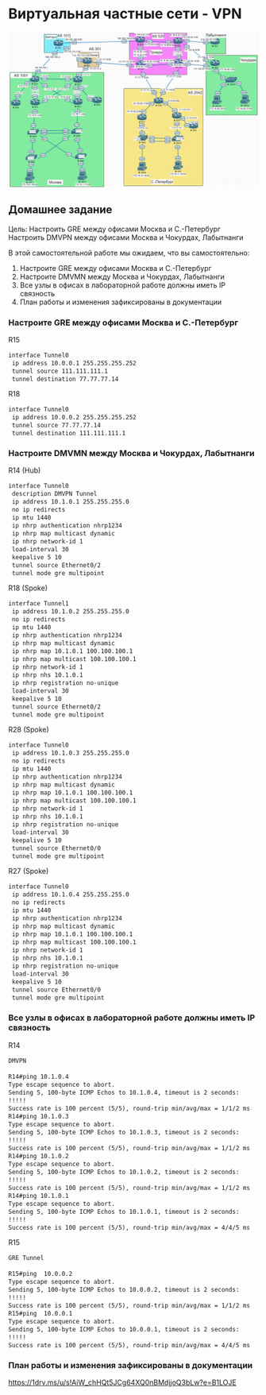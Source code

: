 # Виртуальная частные сети - VPN

![](img/EVE_Topology.png)

## Домашнее задание

Цель: Настроить GRE между офисами Москва и С.-Петербург Настроить DMVPN между офисами Москва и Чокурдах, Лабытнанги

В этой самостоятельной работе мы ожидаем, что вы самостоятельно:

1. Настроите GRE между офисами Москва и С.-Петербург
2.  Настроите DMVMN между Москва и Чокурдах, Лабытнанги
3.  Все узлы в офисах в лабораторной работе должны иметь IP связность
4. План работы и изменения зафиксированы в документации

### Настроите GRE между офисами Москва и С.-Петербург

R15

```
interface Tunnel0
 ip address 10.0.0.1 255.255.255.252
 tunnel source 111.111.111.1
 tunnel destination 77.77.77.14
```

R18

```
interface Tunnel0
 ip address 10.0.0.2 255.255.255.252
 tunnel source 77.77.77.14
 tunnel destination 111.111.111.1
```

### Настроите DMVMN между Москва и Чокурдах, Лабытнанги

R14 (Hub)

```
interface Tunnel0
 description DMVPN Tunnel
 ip address 10.1.0.1 255.255.255.0
 no ip redirects
 ip mtu 1440
 ip nhrp authentication nhrp1234
 ip nhrp map multicast dynamic
 ip nhrp network-id 1
 load-interval 30
 keepalive 5 10
 tunnel source Ethernet0/2
 tunnel mode gre multipoint
```

R18 (Spoke)

```
interface Tunnel1
 ip address 10.1.0.2 255.255.255.0
 no ip redirects
 ip mtu 1440
 ip nhrp authentication nhrp1234
 ip nhrp map multicast dynamic
 ip nhrp map 10.1.0.1 100.100.100.1
 ip nhrp map multicast 100.100.100.1
 ip nhrp network-id 1
 ip nhrp nhs 10.1.0.1
 ip nhrp registration no-unique
 load-interval 30
 keepalive 5 10
 tunnel source Ethernet0/2
 tunnel mode gre multipoint
```

R28 (Spoke)

```
interface Tunnel0
 ip address 10.1.0.3 255.255.255.0
 no ip redirects
 ip mtu 1440
 ip nhrp authentication nhrp1234
 ip nhrp map multicast dynamic
 ip nhrp map 10.1.0.1 100.100.100.1
 ip nhrp map multicast 100.100.100.1
 ip nhrp network-id 1
 ip nhrp nhs 10.1.0.1
 ip nhrp registration no-unique
 load-interval 30
 keepalive 5 10
 tunnel source Ethernet0/0
 tunnel mode gre multipoint
```

R27 (Spoke)

```
interface Tunnel0
 ip address 10.1.0.4 255.255.255.0
 no ip redirects
 ip mtu 1440
 ip nhrp authentication nhrp1234
 ip nhrp map multicast dynamic
 ip nhrp map 10.1.0.1 100.100.100.1
 ip nhrp map multicast 100.100.100.1
 ip nhrp network-id 1
 ip nhrp nhs 10.1.0.1
 ip nhrp registration no-unique
 load-interval 30
 keepalive 5 10
 tunnel source Ethernet0/0
 tunnel mode gre multipoint
```

### Все узлы в офисах в лабораторной работе должны иметь IP связность

R14

```
DMVPN

R14#ping 10.1.0.4
Type escape sequence to abort.
Sending 5, 100-byte ICMP Echos to 10.1.0.4, timeout is 2 seconds:
!!!!!
Success rate is 100 percent (5/5), round-trip min/avg/max = 1/1/2 ms
R14#ping 10.1.0.3
Type escape sequence to abort.
Sending 5, 100-byte ICMP Echos to 10.1.0.3, timeout is 2 seconds:
!!!!!
Success rate is 100 percent (5/5), round-trip min/avg/max = 1/1/2 ms
R14#ping 10.1.0.2
Type escape sequence to abort.
Sending 5, 100-byte ICMP Echos to 10.1.0.2, timeout is 2 seconds:
!!!!!
Success rate is 100 percent (5/5), round-trip min/avg/max = 1/1/2 ms
R14#ping 10.1.0.1
Type escape sequence to abort.
Sending 5, 100-byte ICMP Echos to 10.1.0.1, timeout is 2 seconds:
!!!!!
Success rate is 100 percent (5/5), round-trip min/avg/max = 4/4/5 ms
```

R15 

```
GRE Tunnel

R15#ping  10.0.0.2
Type escape sequence to abort.
Sending 5, 100-byte ICMP Echos to 10.0.0.2, timeout is 2 seconds:
!!!!!
Success rate is 100 percent (5/5), round-trip min/avg/max = 1/1/2 ms
R15#ping  10.0.0.1
Type escape sequence to abort.
Sending 5, 100-byte ICMP Echos to 10.0.0.1, timeout is 2 seconds:
!!!!!
Success rate is 100 percent (5/5), round-trip min/avg/max = 4/4/5 ms
```

### План работы и изменения зафиксированы в документации

https://1drv.ms/u/s!AiW_chHQt5JCg64XQ0nBMdjjoQ3bLw?e=B1LOJE